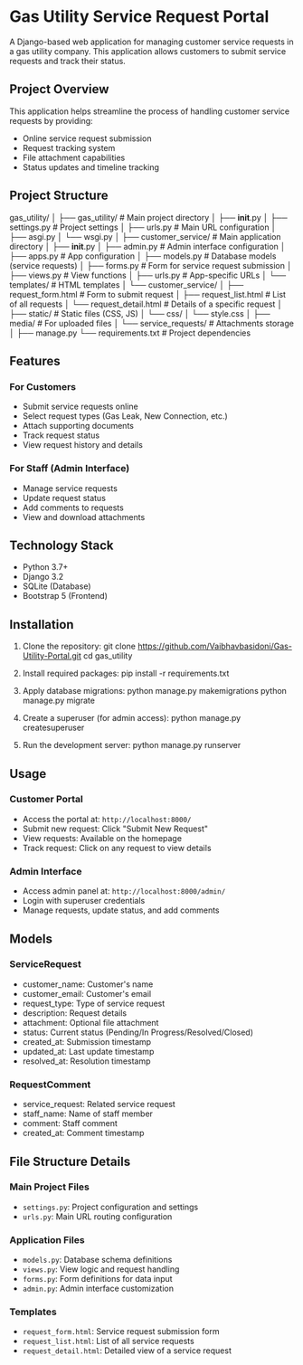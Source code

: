 # Gas Utility Service Request Portal

A Django-based web application for managing customer service requests in a gas utility company. This application allows customers to submit service requests and track their status.

## Project Overview

This application helps streamline the process of handling customer service requests by providing:
- Online service request submission
- Request tracking system
- File attachment capabilities
- Status updates and timeline tracking

## Project Structure

gas_utility/
│
├── gas_utility/                 # Main project directory
│   ├── __init__.py
│   ├── settings.py             # Project settings
│   ├── urls.py                 # Main URL configuration
│   ├── asgi.py
│   └── wsgi.py
│
├── customer_service/           # Main application directory
│   ├── __init__.py
│   ├── admin.py               # Admin interface configuration
│   ├── apps.py                # App configuration
│   ├── models.py              # Database models (service requests)
│   ├── forms.py               # Form for service request submission
│   ├── views.py               # View functions
│   ├── urls.py                # App-specific URLs
│   └── templates/             # HTML templates
│       └── customer_service/
│           ├── request_form.html      # Form to submit request
│           ├── request_list.html      # List of all requests
│           └── request_detail.html    # Details of a specific request
│
├── static/                    # Static files (CSS, JS)
│   └── css/
│       └── style.css
│
├── media/                     # For uploaded files
│   └── service_requests/      # Attachments storage
│
├── manage.py
└── requirements.txt           # Project dependencies


## Features

### For Customers
- Submit service requests online
- Select request types (Gas Leak, New Connection, etc.)
- Attach supporting documents
- Track request status
- View request history and details

### For Staff (Admin Interface)
- Manage service requests
- Update request status
- Add comments to requests
- View and download attachments

## Technology Stack

- Python 3.7+
- Django 3.2
- SQLite (Database)
- Bootstrap 5 (Frontend)

## Installation

1. Clone the repository:
git clone https://github.com/Vaibhavbasidoni/Gas-Utility-Portal.git
cd gas_utility


2. Install required packages:
pip install -r requirements.txt


3. Apply database migrations:
python manage.py makemigrations
python manage.py migrate


4. Create a superuser (for admin access):
python manage.py createsuperuser

5. Run the development server:
python manage.py runserver


## Usage

### Customer Portal
- Access the portal at: `http://localhost:8000/`
- Submit new request: Click "Submit New Request"
- View requests: Available on the homepage
- Track request: Click on any request to view details

### Admin Interface
- Access admin panel at: `http://localhost:8000/admin/`
- Login with superuser credentials
- Manage requests, update status, and add comments

## Models

### ServiceRequest
- customer_name: Customer's name
- customer_email: Customer's email
- request_type: Type of service request
- description: Request details
- attachment: Optional file attachment
- status: Current status (Pending/In Progress/Resolved/Closed)
- created_at: Submission timestamp
- updated_at: Last update timestamp
- resolved_at: Resolution timestamp

### RequestComment
- service_request: Related service request
- staff_name: Name of staff member
- comment: Staff comment
- created_at: Comment timestamp

## File Structure Details

### Main Project Files
- `settings.py`: Project configuration and settings
- `urls.py`: Main URL routing configuration

### Application Files
- `models.py`: Database schema definitions
- `views.py`: View logic and request handling
- `forms.py`: Form definitions for data input
- `admin.py`: Admin interface customization

### Templates
- `request_form.html`: Service request submission form
- `request_list.html`: List of all service requests
- `request_detail.html`: Detailed view of a service request

